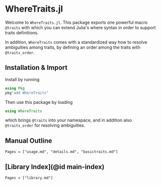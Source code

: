 # WhereTraits.jl

Welcome to `WhereTraits.jl`. This package exports one powerful macro `@traits` with which you can extend Julia's where syntax in order to support traits definitions.

In addition, `WhereTraits` comes with a standardized way how to resolve ambiguities among traits, by defining an order among the traits with `@traits_order`.

## Installation & Import

Install by running
```julia
using Pkg
pkg"add WhereTraits"
```

Then use this package by loading
```julia
using WhereTraits
```
which brings `@traits` into your namespace, and in addition also `@traits_order` for resolving ambiguities.


## Manual Outline

```@contents
Pages = ["usage.md", "details.md", "basictraits.md"]
```

## [Library Index](@id main-index)

```@index
Pages = ["library.md"]
```
